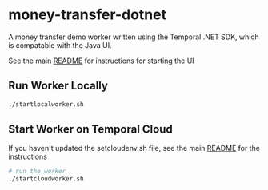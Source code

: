 # money-transfer-dotnet

A money transfer demo worker written using the Temporal .NET SDK, which is compatable with the Java UI.

See the main [README](../README.md) for instructions for starting the UI

## Run Worker Locally
```bash
./startlocalworker.sh
```

## Start Worker on Temporal Cloud

If you haven't updated the setcloudenv.sh file, see the main [README](../README.md) for the instructions

```bash
# run the worker 
./startcloudworker.sh
```

